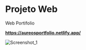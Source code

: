 # Projeto Web
Web Portifolio

<b>https://aureosportfolio.netlify.app/</b>

![Screenshot_1](https://user-images.githubusercontent.com/70723569/136711365-084d9dbc-553b-4b92-915d-641c3f73e4e6.png)

